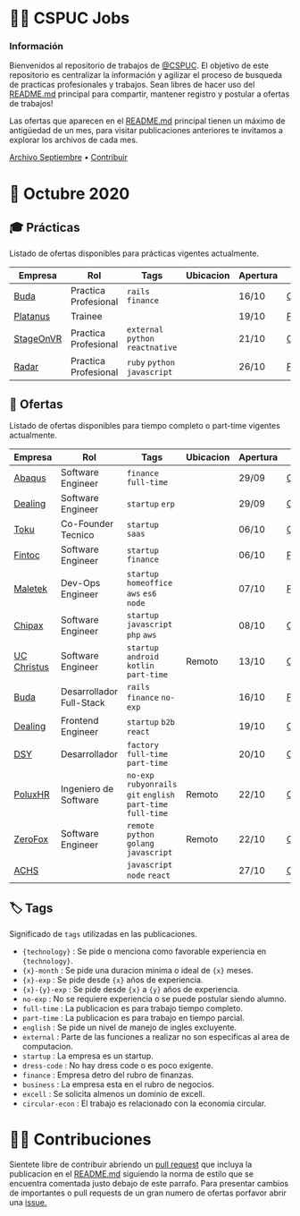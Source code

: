# 👨‍🔧️ CSPUC Jobs

### Información

Bienvenidos al repositorio de trabajos de [@CSPUC](https://github.com/cspuc). El objetivo de este repositorio es centralizar la información y agilizar el proceso de busqueda de practicas profesionales y trabajos. Sean libres de hacer uso del [README.md](README.md) principal para compartir, mantener registro y postular a ofertas de trabajos! 

Las ofertas que aparecen en el [README.md](README.md) principal tienen un máximo de antigüedad de un mes, para visitar publicaciones anteriores te invitamos a explorar los archivos de cada mes. 

[Archivo Septiembre](septiembre20) • [Contribuir](https://github.com/cspuc/jobs#contribuciones)


# 🌺 Octubre 2020 

## 🎓 Prácticas

Listado de ofertas disponibles para prácticas vigentes actualmente.

| Empresa  |  Rol |  Tags | Ubicacion | Apertura | Link |
|-|-|-|-|-|-|
|[Buda](https://www.buda.com/chile)| Practica Profesional | `rails` `finance` | | 16/10 |[Contactar](mailto:a@buda.com) |
|[Platanus](https://platan.us/)| Trainee |  | | 19/10 |[Postular](https://platan.us/jobs) |
|[StageOnVR](https://stageonvr.cl/)| Practica Profesional | `external` `python` `reactnative`  |   | 21/10 | [Contactar](mailto:nrburgos@stageonvr.cl) |
|[Radar](https://radarescolar.cl/)| Practica Profesional | `ruby` `python` `javascript`  |   | 26/10 | [Postular](https://www.getonbrd.com/empleos/programacion/full-stack-developer-radar-escolar-santiago) |



## 💼 Ofertas

Listado de ofertas disponibles para tiempo completo o part-time vigentes actualmente.

| Empresa  |  Rol |  Tags | Ubicacion | Apertura | Link |
|-|-|-|-|-|-|
|[Abaqus](https://abaqus.cl/)| Software Engineer | `finance` `full-time` |   | 29/09 | [Contactar](mailto:cristobal@abaqus.com) |
|[Dealing](https://dealingapp.com/)| Software Engineer | `startup` `erp` |   | 29/09 | [Contactar](mailto:coco@dealingapp.com) |
|[Toku](https://toku.cl/)| Co-Founder Tecnico | `startup` `saas` |   | 06/10 | [Contactar](mailto:francisca@toku.cl) |
|[Fintoc](https://fintoc.com/)| Software Engineer | `startup` `finance` |   | 06/10 | [Postular](https://blog.fintoc.com/la-oportunidad/) |
|[Maletek](https://maletek.cl/)| Dev-Ops Engineer | `startup` `homeoffice` `aws` `es6` `node` |   | 07/10 | [Postular](https://linkedin.com/company/maletek) |
|[Chipax](https://chipax.com/)| Software Engineer | `startup` `javascript` `php` `aws` |   | 08/10 | [Contactar](mailto:francois@chipax.com) |
|[UC Christus](https://www.ucchristus.cl/)| Software Engineer | `startup` `android` `kotlin` `part-time` |  Remoto | 13/10 | [Contactar](mailto:mbergoei@ucchristus.cl) |
|[Buda](https://www.buda.com/chile)| Desarrollador Full-Stack | `rails` `finance` `no-exp` |  | 16/10 | [Postular](https://www.buda.com/trabaja-en-buda/desarrollador-full-stack/) |
|[Dealing](https://dealingapp.com/)| Frontend Engineer | `startup` `b2b` `react`  |   | 19/10 | [Contactar](mailto:coco@dealingapp.com) |
|[DSY](https://dsy.cl/)| Desarrollador | `factory` `full-time` `part-time`  |   | 20/10 | [Contactar](mailto:matias.castro+postulacion@dsy.cl) |
|[PoluxHR](poluxhr.com)| Ingeniero de Software | `no-exp` `rubyonrails` `git` `english` `part-time` `full-time` | Remoto | 22/10 | [Contactar](mailto:martin.acuna@poluxhr.com) |
|[ZeroFox](https://zerofox.com/)|  Software Engineer | `remote` `python` `golang` `javascript` | Remoto | 22/10 | [Contactar](mailto:federicovidela@protonmail.com) |
|[ACHS](https://achs.cl/)|  | `javascript` `node` `react`  |   | 27/10 | [Contactar](mailto:tawulflm@achs.cl) |



## 🏷️ Tags

Significado de `tags` utilizadas en las publicaciones.

- `{technology}` : Se pide o menciona como favorable experiencia en `{technology}`.
- `{x}-month` : Se pide una duracion minima o ideal de `{x}` meses.
- `{x}-exp` : Se pide desde `{x}` años de experiencia.
- `{x}-{y}-exp` : Se pide desde `{x}` a `{y}` años de experiencia.
- `no-exp` : No se requiere experiencia o se puede postular siendo alumno.
- `full-time` : La publicacion es para trabajo tiempo completo.
- `part-time` : La publicacion es para trabajo en tiempo parcial.
- `english` : Se pide un nivel de manejo de ingles excluyente.
- `external` : Parte de las funciones a realizar no son especificas al area de computacion.
- `startup` : La empresa es un startup.
- `dress-code` : No hay dress code o es poco exigente.
- `finance` : Empresa detro del rubro de finanzas.
- `business` : La empresa esta en el rubro de negocios.
- `excell` : Se solicita almenos un dominio de excell.
- `circular-econ` : El trabajo es relacionado con la economia circular.

# 👨‍🔧️ Contribuciones

Sientete libre de contribuir abriendo un [pull request](https://github.com/cspuc/jobs/pulls) que incluya la publicacion en el [README.md](README.md) siguiendo la norma de estilo que se encuentra comentada justo debajo de este parrafo. Para presentar cambios de importantes o pull requests de un gran numero de ofertas porfavor abrir una [issue.](issues)

<!-- Begin Template  -->
<!-- |[Nombre](link)| rol | `tags`  | Ubicacion | dia/mes | [Postular](link) | -->
<!-- End Template  -->
